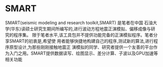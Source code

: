 SMART
==================
SMART(seismic modeling and research toolkit,SMART) 是笔者在中国
石油大学(华东)读硕士研究生期间所编写的,进行波动方程地震正演模拟、偏移成像与研究的程序集。
限于笔者水平,该工具包并不提供功能完备的正演模拟程序。笔者分享SMART的初衷是,希望使
用者能够快捷地构建自己的程序,测试新的算法,进行程序原型设计,为那些刚刚接触地震正
演模拟的同学、研究者提供一个友善的平台作为入门之用。SMART提供数据读写、绘图显示、差分计算、子波以及GPU加速等相关功能
